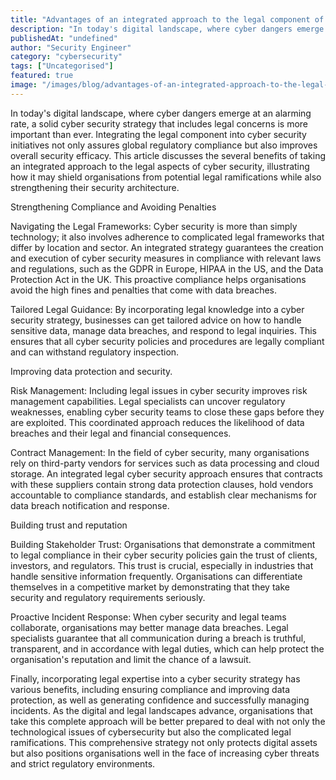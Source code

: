 ```yaml
---
title: "Advantages of an integrated approach to the legal component of cyber security."
description: "In today's digital landscape, where cyber dangers emerge at an alarming rate, a solid cyber security strategy that includes legal concerns is more important tha..."
publishedAt: "undefined"
author: "Security Engineer"
category: "cybersecurity"
tags: ["Uncategorised"]
featured: true
image: "/images/blog/advantages-of-an-integrated-approach-to-the-legal-component-of-cyber-security-featured.webp"
---
```


In today's digital landscape, where cyber dangers emerge at an alarming rate, a solid cyber security strategy that includes legal concerns is more important than ever. Integrating the legal component into cyber security initiatives not only assures global regulatory compliance but also improves overall security efficacy. This article discusses the several benefits of taking an integrated approach to the legal aspects of cyber security, illustrating how it may shield organisations from potential legal ramifications while also strengthening their security architecture.

Strengthening Compliance and Avoiding Penalties

Navigating the Legal Frameworks: Cyber security is more than simply technology; it also involves adherence to complicated legal frameworks that differ by location and sector. An integrated strategy guarantees the creation and execution of cyber security measures in compliance with relevant laws and regulations, such as the GDPR in Europe, HIPAA in the US, and the Data Protection Act in the UK. This proactive compliance helps organisations avoid the high fines and penalties that come with data breaches.

Tailored Legal Guidance: By incorporating legal knowledge into a cyber security strategy, businesses can get tailored advice on how to handle sensitive data, manage data breaches, and respond to legal inquiries. This ensures that all cyber security policies and procedures are legally compliant and can withstand regulatory inspection.

Improving data protection and security.

Risk Management: Including legal issues in cyber security improves risk management capabilities. Legal specialists can uncover regulatory weaknesses, enabling cyber security teams to close these gaps before they are exploited. This coordinated approach reduces the likelihood of data breaches and their legal and financial consequences.

Contract Management: In the field of cyber security, many organisations rely on third-party vendors for services such as data processing and cloud storage. An integrated legal cyber security approach ensures that contracts with these suppliers contain strong data protection clauses, hold vendors accountable to compliance standards, and establish clear mechanisms for data breach notification and response.

Building trust and reputation

Building Stakeholder Trust: Organisations that demonstrate a commitment to legal compliance in their cyber security policies gain the trust of clients, investors, and regulators. This trust is crucial, especially in industries that handle sensitive information frequently. Organisations can differentiate themselves in a competitive market by demonstrating that they take security and regulatory requirements seriously.

Proactive Incident Response: When cyber security and legal teams collaborate, organisations may better manage data breaches. Legal specialists guarantee that all communication during a breach is truthful, transparent, and in accordance with legal duties, which can help protect the organisation's reputation and limit the chance of a lawsuit.

Finally, incorporating legal expertise into a cyber security strategy has various benefits, including ensuring compliance and improving data protection, as well as generating confidence and successfully managing incidents. As the digital and legal landscapes advance, organisations that take this complete approach will be better prepared to deal with not only the technological issues of cybersecurity but also the complicated legal ramifications. This comprehensive strategy not only protects digital assets but also positions organisations well in the face of increasing cyber threats and strict regulatory environments.
